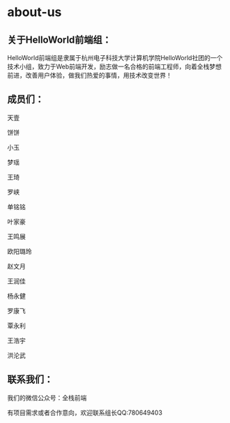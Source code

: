 # about-us
## 关于HelloWorld前端组：
  HelloWorld前端组是隶属于杭州电子科技大学计算机学院HelloWorld社团的一个技术小组，致力于Web前端开发，励志做一名合格的前端工程师，向着全栈梦想前进，改善用户体验，做我们热爱的事情，用技术改变世界！
  
## 成员们：
  天壹
  
  饼饼
  
  小玉
  
  梦瑶
  
  王琦
  
  罗峡
  
  单铭铭
  
  叶家豪
  
  王鸣展
  
  欧阳璐玲
  
  赵文月
  
  王润佳
  
  杨永健
  
  罗康飞
  
  覃永利
  
  王浩宇
  
  洪沦武
  

## 联系我们：
  我们的微信公众号：全栈前端
  
  有项目需求或者合作意向，欢迎联系组长QQ:780649403
